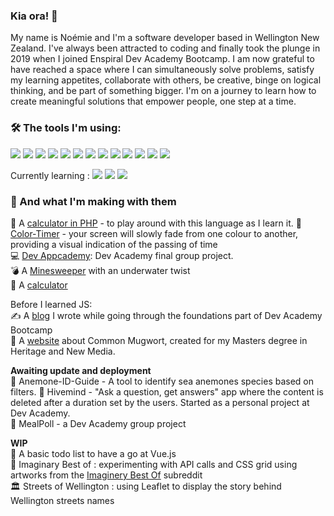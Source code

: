 ### Kia ora! 👋

My name is Noémie and I'm a software developer based in Wellington New Zealand. I've always been attracted to coding and finally took the plunge in 2019 when I joined Enspiral Dev Academy Bootcamp. I am now grateful to have reached a space where I can simultaneously solve problems, satisfy my learning appetites, collaborate with others, be creative, binge on logical thinking, and be part of something bigger. I'm on a journey to learn how to create meaningful solutions that empower people, one step at a time.

### &#x1f6e0; The tools I'm using:

![](https://img.shields.io/badge/Linux-informational?style=flat&logo=linux&logoColor=white&color=2bbc8a)
![](https://img.shields.io/badge/HTML-informational?style=flat&logo=html5&logoColor=white&color=2bbc8a)
![](https://img.shields.io/badge/CSS-informational?style=flat&logo=css3&logoColor=white&color=2bbc8a)
![](https://img.shields.io/badge/Javascript-informational?style=flat&logo=javascript&logoColor=white&color=2bbc8a)
![](https://img.shields.io/badge/Typescript-informational?style=flat&logo=typescript&logoColor=white&color=2bbc8a)
![](https://img.shields.io/badge/Node.js-informational?style=flat&logo=Node.js&logoColor=white&color=2bbc8a)
![](https://img.shields.io/badge/React-informational?style=flat&logo=react&logoColor=white&color=2bbc8a)
![](https://img.shields.io/badge/Redux-informational?style=flat&logo=redux&logoColor=white&color=2bbc8a)
![](https://img.shields.io/badge/Express.js-informational?style=flat&logo=express&logoColor=white&color=2bbc8a)
![](https://img.shields.io/badge/Knex-informational?style=flat&logo=knex&logoColor=white&color=2bbc8a)
![](https://img.shields.io/badge/Jest-informational?style=flat&logo=jest&logoColor=white&color=2bbc8a)
![](https://img.shields.io/badge/Git-informational?style=flat&logo=git&logoColor=white&color=2bbc8a)
![](https://img.shields.io/badge/Heroku-informational?style=flat&logo=heroku&logoColor=white&color=2bbc8a)

Currently learning :
![](https://img.shields.io/badge/Leaflet-informational?style=flat&logo=leaflet&logoColor=white&color=2bbc8a)
![](https://img.shields.io/badge/Vue.js-informational?style=flat&logo=Vue.js&logoColor=white&color=2bbc8a)
![](https://img.shields.io/badge/Netlify-informational?style=flat&logo=netlify&logoColor=white&color=2bbc8a)


### 🧱 And what I'm making with them
🧮 A [calculator in PHP](https://github.com/aneno-m-e/php-calculator) - to play around with this language as I learn it.
🎨 [Color-Timer](https://aneno-m-e.github.io/color-timer/) - your screen will slowly fade from one colour to another, providing a visual indication of the passing of time  
💻 [Dev Appcademy](https://dev-appcademy.herokuapp.com/): Dev Academy final group project.  
💣 A [Minesweeper](https://aneno-m-e.github.io/minesweeper/) with an underwater twist  
🧮 A [calculator](https://aneno-m-e.github.io/calculator/)

Before I learned JS:  
✍️ A [blog](aneno-m-e.github.io) I wrote while going through the foundations part of Dev Academy Bootcamp  
🌿 A [website](https://aneno-m-e.github.io/artemisia/) about Common Mugwort, created for my Masters degree in Heritage and New Media.  

**Awaiting update and deployment**   
🌊 Anemone-ID-Guide - A tool to identify sea anemones species based on filters.
🐝 Hivemind - "Ask a question, get answers" app where the content is deleted after a duration set by the users. Started as a personal project at Dev Academy.  
🥣 MealPoll - a Dev Academy group project

**WIP**  
📃 A basic todo list to have a go at Vue.js  
🦄 Imaginary Best of : experimenting with API calls and CSS grid using artworks from the [Imaginery Best Of](https://www.reddit.com/r/ImaginaryBestOf/) subreddit  
🏛️ Streets of Wellington : using Leaflet to display the story behind Wellington streets names
